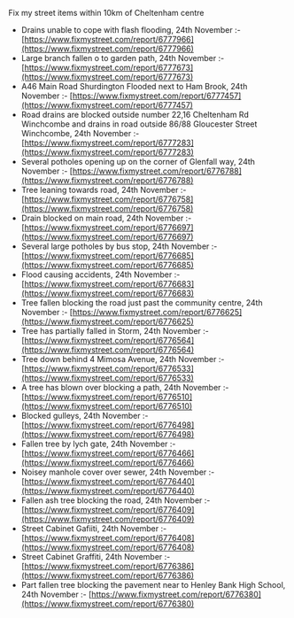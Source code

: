 Fix my street items within 10km of Cheltenham centre

<!-- fix_marker starts -->

- Drains unable to cope with flash flooding, 24th November :- [https://www.fixmystreet.com/report/6777966](https://www.fixmystreet.com/report/6777966)
- Large branch fallen o to garden path, 24th November :- [https://www.fixmystreet.com/report/6777673](https://www.fixmystreet.com/report/6777673)
- A46 Main Road Shurdington Flooded next to Ham Brook, 24th November :- [https://www.fixmystreet.com/report/6777457](https://www.fixmystreet.com/report/6777457)
- Road drains are blocked outside number 22,16 Cheltenham Rd Winchcombe and drains in road outside 86/88 Gloucester Street Winchcombe, 24th November :- [https://www.fixmystreet.com/report/6777283](https://www.fixmystreet.com/report/6777283)
- Several potholes opening up on the corner of Glenfall way, 24th November :- [https://www.fixmystreet.com/report/6776788](https://www.fixmystreet.com/report/6776788)
- Tree leaning towards road, 24th November :- [https://www.fixmystreet.com/report/6776758](https://www.fixmystreet.com/report/6776758)
- Drain blocked on main road, 24th November :- [https://www.fixmystreet.com/report/6776697](https://www.fixmystreet.com/report/6776697)
- Several large potholes by bus stop, 24th November :- [https://www.fixmystreet.com/report/6776685](https://www.fixmystreet.com/report/6776685)
- Flood causing accidents, 24th November :- [https://www.fixmystreet.com/report/6776683](https://www.fixmystreet.com/report/6776683)
- Tree fallen blocking the road just past the community centre, 24th November :- [https://www.fixmystreet.com/report/6776625](https://www.fixmystreet.com/report/6776625)
- Tree has partially falled in Storm, 24th November :- [https://www.fixmystreet.com/report/6776564](https://www.fixmystreet.com/report/6776564)
- Tree down behind 4 Mimosa Avenue, 24th November :- [https://www.fixmystreet.com/report/6776533](https://www.fixmystreet.com/report/6776533)
- A tree has blown over blocking a path, 24th November :- [https://www.fixmystreet.com/report/6776510](https://www.fixmystreet.com/report/6776510)
- Blocked gulleys, 24th November :- [https://www.fixmystreet.com/report/6776498](https://www.fixmystreet.com/report/6776498)
- Fallen tree by lych gate, 24th November :- [https://www.fixmystreet.com/report/6776466](https://www.fixmystreet.com/report/6776466)
- Noisey manhole cover over sewer, 24th November :- [https://www.fixmystreet.com/report/6776440](https://www.fixmystreet.com/report/6776440)
- Fallen ash tree blocking the road, 24th November :- [https://www.fixmystreet.com/report/6776409](https://www.fixmystreet.com/report/6776409)
- Street Cabinet Gafiiti, 24th November :- [https://www.fixmystreet.com/report/6776408](https://www.fixmystreet.com/report/6776408)
- Street Cabinet Graffiti, 24th November :- [https://www.fixmystreet.com/report/6776386](https://www.fixmystreet.com/report/6776386)
- Part fallen tree blocking the pavement near to Henley Bank High School, 24th November :- [https://www.fixmystreet.com/report/6776380](https://www.fixmystreet.com/report/6776380)

<!-- fix_marker ends -->